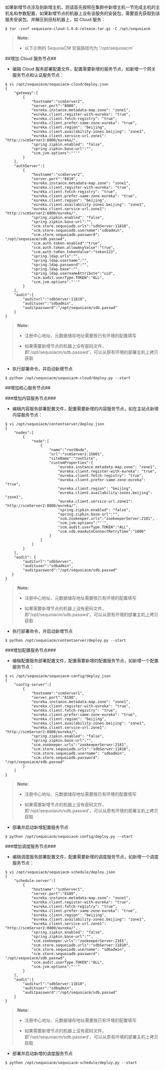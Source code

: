 如果新增节点涉及到新增主机，则请首先按照在集群中新增主机一节完成主机的主机名和参数配置，如果新增节点的机器上没有该服务的安装包，需要首先获取到该服务安装包，并解压到目标机器上，如 Cloud 服务：

```
$ tar -zxvf sequoiacm-cloud-1.0.0-release.tar.gz -C /opt/sequoiacm
```


> **Note:**
>
>  * 以下示例的 SequoiaCM 安装路径均为 '/opt/sequoiacm'


##增加 Cloud 服务节点##

- 编辑 Cloud 服务部署配置文件，配置需要新增的服务节点，如新增一个网关服务节点和认证服务节点：

```
$ vi /opt/sequoiacm/sequoiacm-cloud/deploy.json
{
    "gateway":[
	    {
		    "hostname":"scmServer2",
			"server.port":"8080",
            "eureka.instance.metadata-map.zone": "zone1",
            "eureka.client.register-with-eureka": "true",
            "eureka.client.fetch-registry": "true",
            "eureka.client.prefer-same-zone-eureka": "true",
            "eureka.client.region": "beijing",
            "eureka.client.availability-zones.beijing": "zone1",
            "eureka.client.service-url.zone1": "http://scmServer2:8800/eureka/",
            "spring.zipkin.enabled": "false",
			"spring.zipkin.base-url":"",
			"scm.jvm.options":"''"
		}
	],
    "authServer":[
	    {
		    "hostname":"scmServer2",
			"server.port":"8810",
            "eureka.instance.metadata-map.zone": "zone1",
            "eureka.client.register-with-eureka": "true",
            "eureka.client.fetch-registry": "true",
            "eureka.client.prefer-same-zone-eureka": "true",
            "eureka.client.region": "beijing",
            "eureka.client.availability-zones.beijing": "zone1",
            "eureka.client.service-url.zone1": "http://scmServer2:8800/eureka/",
            "spring.zipkin.enabled": "false",
			"spring.zipkin.base-url":"",
            "scm.store.sequoiadb.urls":"sdbServer:11810",
			"scm.store.sequoiadb.username":"sdbadmin",
            "scm.store.sequoiadb.password": "/opt/sequoiacm/sdb.passwd",
			"scm.auth.token.enabled":"true",
			"scm.auth.token.allowAnyValue":"true",
			"scm.auth.toKen.tokenValue":"token123",
			"spring.ldap.urls":"",
			"spring.ldap.username":"",
			"spring.ldap.password":"",
			"spring.ldap.base":"",
			"spring.ldap.usernameAttribute":"uid",
			"scm.audit.userType.TOKEN":"ALL",
			"scm.jvm.options":"''"
		}
	],
    "audit":{
		"auditurl":"sdbServer:11810",
		"audituser":"sdbadmin",
		"auditpassword":"/opt/sequoiacm/sdb.passwd"
	}
}
```

>  **Note:**
>
>  * 注册中心地址、元数据储存地址需要按已有环境的配置填写
>
>  * 如果需要新增节点的机器上没有密码文件，即'/opt/sequoiacm/sdb.passwd'，可以从原有环境的部署主机上拷贝获取

- 执行部署命令，并启动新增节点

```
$ python /opt/sequoiacm/sequoiacm-cloud/deploy.py --start
```

##增加核心服务节点##
 
###增加内容服务节点###

- 编辑内容服务部署配置文件，配置需要新增的内容服务节点，如在主站点新增内容服务节点：


```
$ vi /opt/sequoiacm/contentserver/deploy.json
{
	"nodes":[
		{
			"node":[
				{
					"name":"rootNode",
					"url":"scmServer1:15001",
					"siteName":"rootSite",
					"customProperties":{
					    "eureka.instance.metadata-map.zone": "zone1",
                        "eureka.client.register-with-eureka": "true",
                        "eureka.client.fetch-registry": "true",
                        "eureka.client.prefer-same-zone-eureka": "true",
                        "eureka.client.region": "beijing",
                        "eureka.client.availability-zones.beijing": "zone1",
                        "eureka.client.service-url.zone1": "http://scmServer2:8800/eureka/",
                        "spring.zipkin.enabled": "false",
						"spring.zipkin.base-url":"",
						"scm.zookeeper.urls":"zookeeperServer:2181",
						"scm.jvm.options":"''",
						"scm.audit.userType.TOKEN":"ALL",
                        "scm.sdb.maxAutoConnectRetryTime":"1000"
					}
				}
			]
		}
	],
	"audit": {
		"auditurl":"sdbServer",
		"audituser":"sdbadmin",
		"auditpassword":"/opt/sequoiacm/sdb.passwd"
   }
}
```


>  **Note:**
>
>  * 注册中心地址、元数据储存地址需要按已有环境的配置填写
>
>  * 如果需要新增节点的机器上没有密码文件，即'/opt/sequoiacm/sdb.passwd'，可以从原有环境的部署主机上拷贝获取

- 执行部署命令，并启动新增节点

```
$ python /opt/sequoiacm/contentserver/deploy.py --start
```

###增加配置服务节点###

- 编辑配置服务部署配置文件，配置需要新增的配置服务节点，如新增一个配置服务节点：

```
$ vi /opt/sequoiacm/sequoiacm-config/deploy.json
{
    "config-server":[
	    {
		    "hostname":"scmServer1",
			"server.port":"8190",
            "eureka.instance.metadata-map.zone": "zone1",
            "eureka.client.register-with-eureka": "true",
            "eureka.client.fetch-registry": "true",
            "eureka.client.prefer-same-zone-eureka": "true",
            "eureka.client.region": "beijing",
            "eureka.client.availability-zones.beijing": "zone1",
            "eureka.client.service-url.zone1": "http://scmServer2:8800/eureka/",
            "spring.zipkin.enabled": "false",
			"spring.zipkin.base-url":"",
			"scm.zookeeper.urls":"zookeeperServer:2181",
			"scm.store.sequoiadb.urls":"sdbServer:11810",
            "scm.store.sequoiadb.username": "sdbadmin",
            "scm.store.sequoiadb.password": "/opt/sequoiacm/sdb.passwd"
		}
	]
}
```

>  **Note:**
>
>  * 注册中心地址、元数据储存地址需要按已有环境的配置填写
>
>  * 如果需要新增节点的机器上没有密码文件，即'/opt/sequoiacm/sdb.passwd'，可以从原有环境的部署主机上拷贝获取

- 部署并启动新增配置服务节点

```
$ python /opt/sequoiacm/sequoiacm-config/deploy.py --start
```

###增加调度服务节点###

- 编辑调度服务部署配置文件，配置需要新增的调度服务节点，如新增一个调度服务节点：

```
$ vi /opt/sequoiacm/sequoiacm-schedule/deploy.json
{
    "schedule-server":[
	    {
		    "hostname":"scmServer1",
			"server.port":"8180",
            "eureka.instance.metadata-map.zone": "zone1",
            "eureka.client.register-with-eureka": "true",
            "eureka.client.fetch-registry": "true",
            "eureka.client.prefer-same-zone-eureka": "true",
            "eureka.client.region": "beijing",
            "eureka.client.availability-zones.beijing": "zone1",
            "eureka.client.service-url.zone1": "http://scmServer2:8800/eureka/",
            "spring.zipkin.enabled": "false",
			"spring.zipkin.base-url":"",
			"scm.zookeeper.urls":"zookeeperServer:2181",
			"scm.store.sequoiadb.urls":"sdbServer:11810",
			"scm.store.sequoiadb.username": "sdbadmin",
			"scm.store.sequoiadb.password": "/opt/sequoiacm/sdb.passwd",
            "scm.audit.userType.TOKEN":"ALL",
			"scm.jvm.options":"''"
		}
	],
    "audit":{
		"auditurl":"sdbServer:11810",
		"audituser":"sdbadmin",
		"auditpassword":"/opt/sequoiacm/sdb.passwd"
	}
}
```


>  **Note:**
>
>  * 注册中心地址、元数据储存地址需要按已有环境的配置填写
>
>  * 如果需要新增节点的机器上没有密码文件，即'/opt/sequoiacm/sdb.passwd'，可以从原有环境的部署主机上拷贝获取

- 部署并启动新增的调度服务节点

```
$ python /opt/sequoiacm/sequoiacm-schedule/deploy.py --start
```

